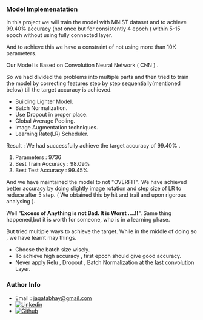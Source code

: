 
### Model Implemenatation

In this project we will train the model with MNIST dataset and to achieve 99.40% accuracy (not once but for consistently  4 epoch ) within 5-15 epoch without using fully connected layer.

And to achieve this we have a constraint of not using more than 10K parameters.

Our Model is Based on Convolution Neural Network ( CNN ) .

So we had divided the problems into multiple parts and then tried to train the model by correcting features step by step sequentially(mentioned below) till the target accuracy is achieved.
 - Building Lighter Model.
 - Batch Normalization.
 - Use Dropout in proper place.
 - Global Average Pooling.
 - Image Augmentation techniques.
 - Learning Rate(LR) Scheduler.

Result :
  We had successfully achieve the target accuracy of 99.40% .
  1. Parameters            : 9736
  2. Best Train Accuracy   : 98.09%
  3. Best Test Accuracy    : 99.45%

And we have maintained  the model to not "OVERFIT".
We have achieved better accuracy by doing slightly image rotation and step size of LR to reduce after 5 step.
( We obtained this by hit and trail and upon rigorous analysing ).


Well "__Excess of Anything is not Bad. It is Worst ....!!__". Same thing happened,but it is worth for someone, who is in a learning phase.

But tried multiple ways to achieve the target.
While in the middle of doing so , we have learnt may things.
- Choose the batch size wisely.
- To achieve high accuracy , first epoch should give good accuracy.
- Never apply Relu , Dropout , Batch Normalization at the last convolution Layer.




### Author Info
- Email : [jagatabhay@gmail.com](jagatabhay@gmail.com)
- [![Linkedin](https://github.com/jagatabhay/TSAI/blob/master/logo.png)](https://www.linkedin.com/in/jagatnandan-prasad-240042129/)
- [![Github](https://github.com/jagatabhay/TSAI/blob/master/S13/githublogo.png)](https://github.com/jagatabhay)
